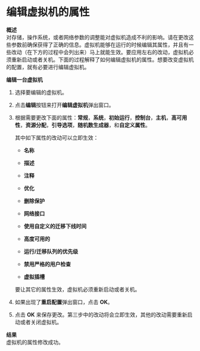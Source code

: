 # 编辑虚拟机的属性

**概述**<br/>
对存储，操作系统，或者网络参数的调整能对虚拟机造成不利的影响。请在更改这些参数前确保获得了正确的信息。虚拟机能够在运行的时候编辑其属性，并且有一些改动（在下方的过程中会列出来）马上就能生效。要应用左右的改动，虚拟机必须重新启动或者关机。下面的过程解释了如何编辑虚拟机的属性。想要改变虚拟机的配置，就有必要进行编辑虚拟机。

**编辑一台虚拟机**

1. 选择要编辑的虚拟机。

2. 点击**编辑**按钮来打开**编辑虚拟机**弹出窗口。

3. 根据需要更改下面的属性：**常规**，**系统**，**初始运行**，**控制台**，**主机**，**高可用性**，**资源分配**，**引导选项**，**随机数生成器**，和**自定义属性**。

   其中如下属性的改动可以立即生效：

   * **名称**

   * **描述**

   * **注释**

   * **优化**

   * **删除保护**

   * **网络接口**

   * **使用自定义的迁移下线时间**

   * **高度可用的**

   * **运行/迁移队列的优先级**

   * **禁用严格的用户检查**

   * **虚拟插槽**

   要让其它的属性生效，虚拟机必须重新启动或者关机。

4. 如果出现了**重启配置**弹出窗口，点击 **OK**。

5. 点击 **OK** 来保存更改。第三步中的改动将会立即生效，其他的改动需要重新启动或者关闭虚拟机。


**结果**<br/>
虚拟机的属性修改成功。


